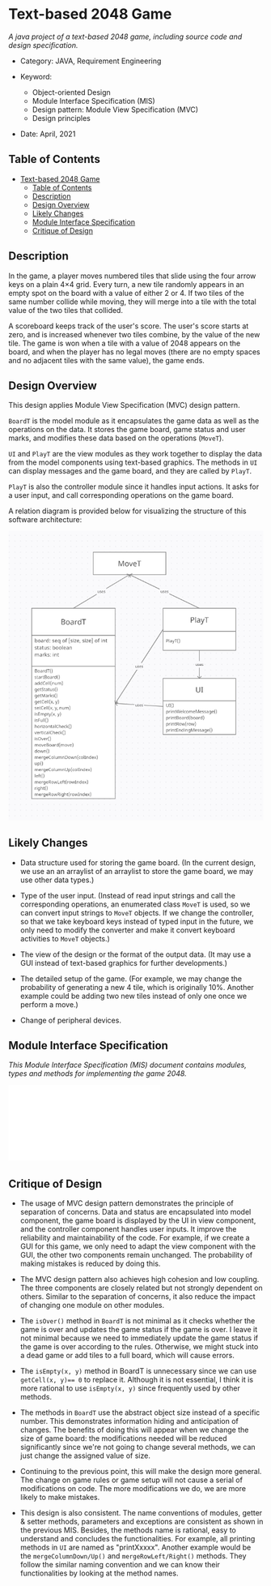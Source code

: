 # Text-based 2048 Game
*A java project of a text-based 2048 game, including source code and design specification.*

- Category: JAVA, Requirement Engineering
  
- Keyword: 
  - Object-oriented Design
  - Module Interface Specification (MIS)
  - Design pattern: Module View Specification (MVC)
  - Design principles
- Date: April, 2021

## Table of Contents
- [Text-based 2048 Game](#text-based-2048-game)
  - [Table of Contents](#table-of-contents)
  - [Description](#description)
  - [Design Overview](#design-overview)
  - [Likely Changes](#likely-changes)
  - [Module Interface Specification](#module-interface-specification)
  - [Critique of Design](#critique-of-design)

## Description

In the game, a player moves numbered tiles that slide using the four arrow keys on a plain 4×4 grid. Every turn, a new tile randomly appears in an empty spot on the board with a value of either 2 or 4. If two tiles of the same number collide while moving, they will merge into a tile with the total value of the two tiles that collided. 

A scoreboard keeps track of the user's score. The user's score starts at zero, and is increased whenever two tiles combine, by the value of the new tile. The game is won when a tile with a value of 2048 appears on the board, and when the
player has no legal moves (there are no empty spaces and no adjacent tiles with the same value), the game ends.

## Design Overview

This design applies Module View Specification (MVC) design pattern.

`BoardT` is the model module as it encapsulates the game data as well as the operations on the data. It stores the game board, game status and user marks, and modifies these
data based on the operations (`MoveT`).

`UI` and `PlayT` are the view modules as they work together to display the data from the model components using text-based graphics. The methods in `UI` can display messages and the game board, and they are called by `PlayT`.

`PlayT` is also the controller module since it handles input actions. It asks for a user input, and call corresponding operations on the game board.

A relation diagram is provided below for visualizing the structure of this software architecture:

![Relation diagram](./diagrams/relation.png)

## Likely Changes

- Data structure used for storing the game board. (In the current design, we use an an arraylist of an arraylist to store the game board, we may use other data types.)

- Type of the user input. (Instead of read input strings and call the corresponding operations, an enumerated class `MoveT` is used, so we can convert input strings to `MoveT` objects. If we change the controller, so that we take keyboard keys instead
of typed input in the future, we only need to modify the converter and make it convert keyboard activities to `MoveT` objects.)

- The view of the design or the format of the output data. (It may use a GUI instead of text-based graphics for further developments.)

- The detailed setup of the game. (For example, we may change the probability of generating a new 4 tile, which is originally 10%. Another example could be adding two new tiles instead of only one once we perform a move.)

- Change of peripheral devices.

## Module Interface Specification

*This Module Interface Specification (MIS) document contains modules, types and methods for implementing the game 2048.*

![MIS](./MIS.pdf)

## Critique of Design

- The usage of MVC design pattern demonstrates the principle of separation of concerns. 
Data and status are encapsulated into model component, the game board is displayed by the UI in view component, and the controller component handles user inputs.
It improve the reliability and maintainability of the code. 
For example, if we create a GUI for this game, we only need to adapt the view component with the GUI, the other two components remain unchanged. 
The probability of making mistakes is reduced by doing this.

- The MVC design pattern also achieves high cohesion and low coupling. 
The three components are closely related but not strongly dependent on others. 
Similar to the separation of concerns, it also reduce the impact of changing one module on other modules.

- The `isOver()` method in `BoardT` is not minimal as it checks whether the game is over and updates the game status if the game is over. 
I leave it not minimal because we need to immediately update the game status if the game is over according to the rules. 
Otherwise, we might stuck into a dead game or add tiles to a full board, which will cause errors.

- The `isEmpty(x, y)` method in BoardT is unnecessary since we can use `getCell(x, y)== 0` to replace it. 
Although it is not essential, I think it is more rational to use `isEmpty(x, y)` since frequently used by other methods.

- The methods in `BoardT` use the abstract object size instead of a specific number.
This demonstrates information hiding and anticipation of changes. The benefits of doing this will appear when we change the size of game board: the modifications needed will be reduced significantly since we're not going to change several methods,
we can just change the assigned value of size.

- Continuing to the previous point, this will make the design more general.
The change on game rules or game setup will not cause a serial of modifications on code.
The more modifications we do, we are more likely to make mistakes.

- This design is also consistent. The name conventions of modules, getter & setter methods, parameters and exceptions are consistent as shown in the previous MIS.
Besides, the methods name is rational, easy to understand and concludes the functionalities. 
For example, all printing methods in `UI` are named as "printXxxxx".
Another example would be the `mergeColumnDown/Up()` and `mergeRowLeft/Right()` methods. 
They follow the similar naming convention and we can know their functionalities by looking at the method names.
